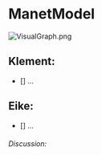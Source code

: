 # ManetModel

![VisualGraph.png](https://github.com/eikeviehmann/ManetModel/blob/master/VisualGraph.png?raw=true)

## Klement:
- [] ... 
 
## Eike:
- [] ... 

###### Discussion:

